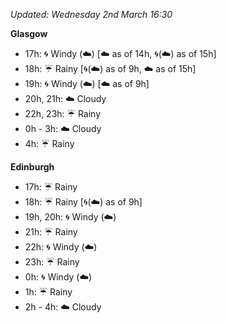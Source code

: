 *Updated: Wednesday 2nd March 16:30*

**Glasgow**

* 17h: :cyclone: Windy (:cloud:) [:cloud: as of 14h, :cyclone:(:cloud:) as of 15h]
* 18h: :umbrella: Rainy [:cyclone:(:cloud:) as of 9h, :cloud: as of 15h]
* 19h: :cyclone: Windy (:cloud:) [:cloud: as of 9h]
* 20h, 21h: :cloud: Cloudy
* 22h, 23h: :umbrella: Rainy
* 0h - 3h: :cloud: Cloudy
* 4h: :umbrella: Rainy

**Edinburgh**

* 17h: :umbrella: Rainy
* 18h: :umbrella: Rainy [:cyclone:(:cloud:) as of 9h]
* 19h, 20h: :cyclone: Windy (:cloud:)
* 21h: :umbrella: Rainy
* 22h: :cyclone: Windy (:cloud:)
* 23h: :umbrella: Rainy
* 0h: :cyclone: Windy (:cloud:)
* 1h: :umbrella: Rainy
* 2h - 4h: :cloud: Cloudy
